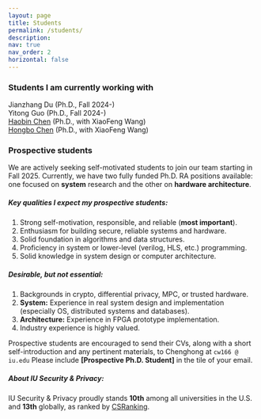 ```yaml
---
layout: page
title: Students
permalink: /students/
description: 
nav: true
nav_order: 2
horizontal: false
---
```


### Students I am currently working with
Jianzhang Du (Ph.D., Fall 2024-)\
Yitong Guo (Ph.D., Fall 2024-)\
[Haobin Chen](https://hiroki-chen.github.io/) (Ph.D., with XiaoFeng Wang)\
[Hongbo Chen](https://hc50.pages.iu.edu/) (Ph.D., with XiaoFeng Wang)



### Prospective students 
We are actively seeking self-motivated students to join our team starting in Fall 2025. Currently, we have two fully funded Ph.D. RA positions available: one focused on **system** research and the other on **hardware architecture**.

##### Key qualities I expect my prospective students:

1. Strong self-motivation, responsible, and reliable (**most important**).
2. Enthusiasm for building secure, reliable systems and hardware.
3. Solid foundation in algorithms and data structures.
4. Proficiency in system or lower-level (verilog, HLS, etc.) programming.
5. Solid knowledge in system design or computer architecture.


##### Desirable, but not essential:

1. Backgrounds in crypto, differential privacy, MPC, or trusted hardware. 
2. **System:** Experience in real system design and implementation (especially OS, distributed systems and databases).
3. **Architecture:** Experience in FPGA prototype implementation.
4. Industry experience is highly valued.

Prospective students are encouraged to send their CVs, along with a short self-introduction and any pertinent materials, to Chenghong at `cw166 @ iu.edu` Please include **[Prospective Ph.D. Student]** in the tile of your email.

##### About IU Security & Privacy:
IU Security & Privacy proudly stands **10th** among all universities in the U.S. and **13th** globally, as ranked by [CSRanking](https://csrankings.org/#/index?sec&us).


